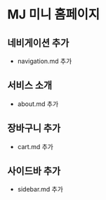 # MJ 미니 홈페이지


## 네비게이션 추가
- navigation.md 추가

## 서비스 소개
- about.md 추가

## 장바구니 추가
- cart.md 추가

## 사이드바 추가
- sidebar.md 추가
